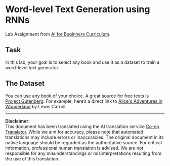 <!--
CO_OP_TRANSLATOR_METADATA:
{
  "original_hash": "439e12796197a90e7623d4c9c057b9c2",
  "translation_date": "2025-08-31T17:56:05+00:00",
  "source_file": "lessons/5-NLP/17-GenerativeNetworks/lab/README.md",
  "language_code": "en"
}
-->
# Word-level Text Generation using RNNs

Lab Assignment from [AI for Beginners Curriculum](https://github.com/microsoft/ai-for-beginners).

## Task

In this lab, your goal is to select any book and use it as a dataset to train a word-level text generator.

## The Dataset

You can use any book of your choice. A great source for free texts is [Project Gutenberg](https://www.gutenberg.org/). For example, here’s a direct link to [Alice's Adventures in Wonderland](https://www.gutenberg.org/files/11/11-0.txt) by Lewis Carroll.

---

**Disclaimer**:  
This document has been translated using the AI translation service [Co-op Translator](https://github.com/Azure/co-op-translator). While we aim for accuracy, please note that automated translations may include errors or inaccuracies. The original document in its native language should be regarded as the authoritative source. For critical information, professional human translation is advised. We are not responsible for any misunderstandings or misinterpretations resulting from the use of this translation.